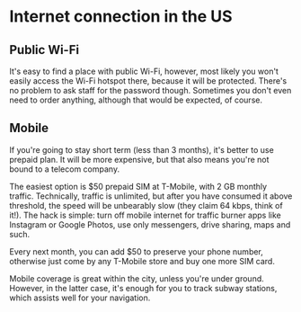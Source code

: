 # Internet connection in the US

## Public Wi-Fi

It's easy to find a place with public Wi-Fi, however, most likely
you won't easily access the Wi-Fi hotspot there, because it will
be protected. There's no problem to ask staff for the password
though. Sometimes you don't even need to order anything, although
that would be expected, of course.

## Mobile

If you're going to stay short term (less than 3 months), it's
better to use prepaid plan. It will be more expensive, but that
also means you're not bound to a telecom company.

The easiest option is $50 prepaid SIM at T-Mobile, with 2 GB
monthly traffic. Technically, traffic is unlimited, but after you
have consumed it above threshold, the speed will be unbearably
slow (they claim 64 kbps, think of it!). The hack is simple: turn
off mobile internet for traffic burner apps like Instagram or
Google Photos, use only messengers, drive sharing, maps and such.

Every next month, you can add $50 to preserve your phone number,
otherwise just come by any T-Mobile store and buy one more SIM
card.

Mobile coverage is great within the city, unless you're under
ground. However, in the latter case, it's enough for you to track
subway stations, which assists well for your navigation.
